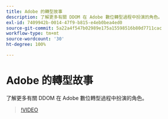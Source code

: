 ```yaml
---
title: Adobe 的轉型故事
description: 了解更多有關 DDOM 在 Adobe 數位轉型過程中扮演的角色。
exl-id: 7409942b-0014-47f9-b815-e4eb0bea4ed0
source-git-commit: 5a22a4f547b02989e175a15598516b80d7711cac
workflow-type: tm+mt
source-wordcount: '30'
ht-degree: 100%

---
```


# Adobe 的轉型故事

了解更多有關 DDOM 在 Adobe 數位轉型過程中扮演的角色。

>[!VIDEO](https://video.tv.adobe.com/v/41691)
